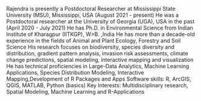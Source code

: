 Rajendra is presently a Postdoctoral Researcher at Mississippi State University (MSU), Mississippi, USA (August 2021 - present)
He was a Postdoctoral researcher at the University of Georgia (UGA), USA in the past (April 2020 - July 2021)
He has Ph.D. in Environmental Science from Indian Institute of Kharagpur (IITKGP), W>B. ,India
He has more than a decade-old experience in the fields of Animal and Plant Ecology, Forestry and Soil Science
His research focuses on biodiversity, species diversity and distribution, gradient pattern analysis, invasion risk assessments, climate change predictions, spatial modeling, interactive mapping and visualization 
He has technical proficiencies in Large-Data Analytics, Machine Learning Applications, Species Distribution Modeling, Interactive Mapping,Development of R Packages and Apps
Software skills: R, ArcGIS, QGIS, MATLAB, Python (basics)
Key Interests: Multidisciplinary research, Spatial Modeling, Machine Learning and R-Applications
